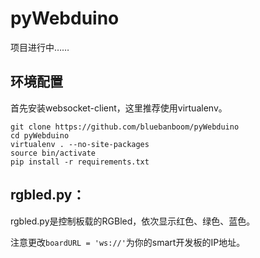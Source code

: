 # pyWebduino

项目进行中……

## 环境配置
首先安装websocket-client，这里推荐使用virtualenv。

    git clone https://github.com/bluebanboom/pyWebduino
    cd pyWebduino
    virtualenv . --no-site-packages
    source bin/activate
    pip install -r requirements.txt

## rgbled.py：

rgbled.py是控制板载的RGBled，依次显示红色、绿色、蓝色。

注意更改`boardURL = 'ws://'`为你的smart开发板的IP地址。
